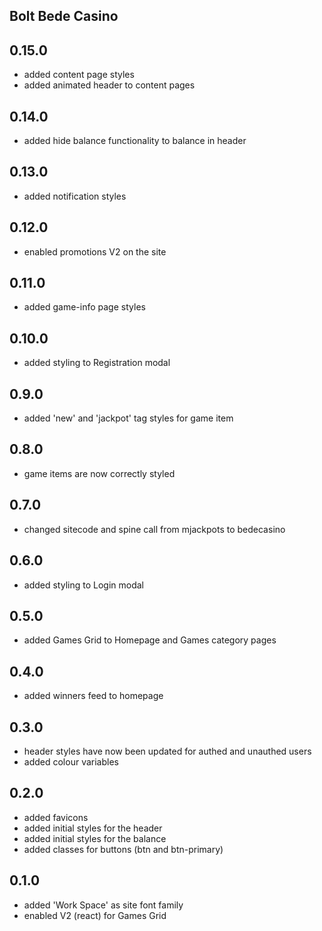 ## Bolt Bede Casino

## 0.15.0
- added content page styles
- added animated header to content pages

## 0.14.0
- added hide balance functionality to balance in header

## 0.13.0
- added notification styles

## 0.12.0
- enabled promotions V2 on the site

## 0.11.0
- added game-info page styles

## 0.10.0
- added styling to Registration modal

## 0.9.0
- added 'new' and 'jackpot' tag styles for game item

## 0.8.0
- game items are now correctly styled

## 0.7.0
- changed sitecode and spine call from mjackpots to bedecasino

## 0.6.0
- added styling to Login modal

## 0.5.0
- added Games Grid to Homepage and Games category pages

## 0.4.0
- added winners feed to homepage

## 0.3.0
- header styles have now been updated for authed and unauthed users
- added colour variables

## 0.2.0
- added favicons
- added initial styles for the header
- added initial styles for the balance
- added classes for buttons (btn and btn-primary)

## 0.1.0
- added 'Work Space' as site font family
- enabled V2 (react) for Games Grid
